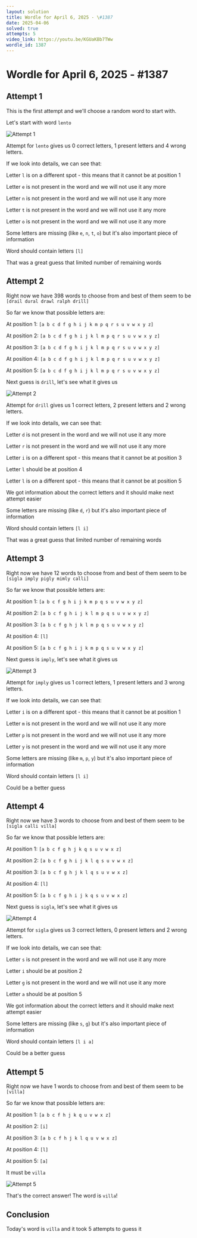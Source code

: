```yaml
---
layout: solution
title: Wordle for April 6, 2025 - \#1387
date: 2025-04-06
solved: true
attempts: 5
video_link: https://youtu.be/KGUaKBb7TWw
wordle_id: 1387
---
```


# Wordle for April 6, 2025 - \#1387

## Attempt 1

This is the first attempt and we'll choose a random word to start with.

Let's start with word `lento`

![Attempt 1](2025-04-06/attempt-1.png)

Attempt for `lento` gives us 0 correct letters, 1 present letters and 4 wrong letters.

If we look into details, we can see that:

Letter `l` is on a different spot - this means that it cannot be at position 1

Letter `e` is not present in the word and we will not use it any more

Letter `n` is not present in the word and we will not use it any more

Letter `t` is not present in the word and we will not use it any more

Letter `o` is not present in the word and we will not use it any more

Some letters are missing (like `e`, `n`, `t`, `o`) but it's also important piece of information

Word should contain letters `[l]`

That was a great guess that limited number of remaining words



## Attempt 2

Right now we have 398 words to choose from and best of them seem to be `[drail dural drawl ralph drill]`

So far we know that possible letters are:

At position 1: `[a b c d f g h i j k m p q r s u v w x y z]`

At position 2: `[a b c d f g h i j k l m p q r s u v w x y z]`

At position 3: `[a b c d f g h i j k l m p q r s u v w x y z]`

At position 4: `[a b c d f g h i j k l m p q r s u v w x y z]`

At position 5: `[a b c d f g h i j k l m p q r s u v w x y z]`

Next guess is `drill`, let's see what it gives us

![Attempt 2](2025-04-06/attempt-2.png)

Attempt for `drill` gives us 1 correct letters, 2 present letters and 2 wrong letters.

If we look into details, we can see that:

Letter `d` is not present in the word and we will not use it any more

Letter `r` is not present in the word and we will not use it any more

Letter `i` is on a different spot - this means that it cannot be at position 3

Letter `l` should be at position 4

Letter `l` is on a different spot - this means that it cannot be at position 5

We got information about the correct letters and it should make next attempt easier

Some letters are missing (like `d`, `r`) but it's also important piece of information

Word should contain letters `[l i]`

That was a great guess that limited number of remaining words



## Attempt 3

Right now we have 12 words to choose from and best of them seem to be `[sigla imply pigly mimly calli]`

So far we know that possible letters are:

At position 1: `[a b c f g h i j k m p q s u v w x y z]`

At position 2: `[a b c f g h i j k l m p q s u v w x y z]`

At position 3: `[a b c f g h j k l m p q s u v w x y z]`

At position 4: `[l]`

At position 5: `[a b c f g h i j k m p q s u v w x y z]`

Next guess is `imply`, let's see what it gives us

![Attempt 3](2025-04-06/attempt-3.png)

Attempt for `imply` gives us 1 correct letters, 1 present letters and 3 wrong letters.

If we look into details, we can see that:

Letter `i` is on a different spot - this means that it cannot be at position 1

Letter `m` is not present in the word and we will not use it any more

Letter `p` is not present in the word and we will not use it any more

Letter `y` is not present in the word and we will not use it any more

Some letters are missing (like `m`, `p`, `y`) but it's also important piece of information

Word should contain letters `[l i]`

Could be a better guess



## Attempt 4

Right now we have 3 words to choose from and best of them seem to be `[sigla calli villa]`

So far we know that possible letters are:

At position 1: `[a b c f g h j k q s u v w x z]`

At position 2: `[a b c f g h i j k l q s u v w x z]`

At position 3: `[a b c f g h j k l q s u v w x z]`

At position 4: `[l]`

At position 5: `[a b c f g h i j k q s u v w x z]`

Next guess is `sigla`, let's see what it gives us

![Attempt 4](2025-04-06/attempt-4.png)

Attempt for `sigla` gives us 3 correct letters, 0 present letters and 2 wrong letters.

If we look into details, we can see that:

Letter `s` is not present in the word and we will not use it any more

Letter `i` should be at position 2

Letter `g` is not present in the word and we will not use it any more

Letter `a` should be at position 5

We got information about the correct letters and it should make next attempt easier

Some letters are missing (like `s`, `g`) but it's also important piece of information

Word should contain letters `[l i a]`

Could be a better guess



## Attempt 5

Right now we have 1 words to choose from and best of them seem to be `[villa]`

So far we know that possible letters are:

At position 1: `[a b c f h j k q u v w x z]`

At position 2: `[i]`

At position 3: `[a b c f h j k l q u v w x z]`

At position 4: `[l]`

At position 5: `[a]`

It must be `villa`

![Attempt 5](2025-04-06/attempt-5.png)

That's the correct answer! The word is `villa`!

## Conclusion

Today's word is `villa` and it took 5 attempts to guess it

